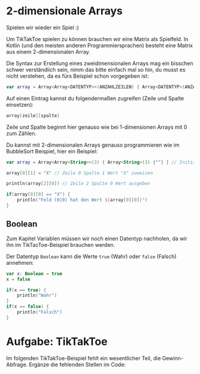 

# 2-dimensionale Arrays

Spielen wir wieder ein Spiel :)

Um TikTakToe spielen zu können brauchen wir eine Matrix als Spielfeld.
In Kotlin (und den meisten anderen Programmiersprachen) besteht eine Matrix aus einem 2-dimensionalen Array.

Die Syntax zur Erstellung eines zweidimensionalen Arrays mag ein bisschen schwer verständlich sein,
nimm das bitte einfach mal so hin, du musst es nicht verstehen, da es fürs Beispiel schon vorgegeben ist:

```kotlin
var array = Array<Array<DATENTYP>>(ANZAHLZEILEN) { Array<DATENTYP>(ANZAHLSPALTEN) {INITIALWERT} }
```

Auf einen Eintrag kannst du folgendermaßen zugreifen (Zeile und Spalte einsetzen):

```kotlin
array[zeile][spalte]
```

Zeile und Spalte beginnt hier genauso wie bei 1-dimensionen Arrays mit 0 zum Zählen.

Du kannst mit 2-dimensionalen Arrays genauso programmieren wie im BubbleSort Beispiel, hier ein Beispiel:

```kotlin
var array = Array<Array<String>>(3) { Array<String>(3) {""} } // Initialisierung einer 3x3 Matrix, gefüllt mit ""

array[0][1] = "X" // Zeile 0 Spalte 1 Wert "X" zuweisen

println(array[2][0]) // Zeile 2 Spalte 0 Wert ausgeben

if(array[0][0] == "X") {
    println("Feld (0|0) hat den Wert ${array[0][0]}")
}
```

## Boolean

Zum Kapitel Variablen müssen wir noch einen Datentyp nachholen, da wir ihn im TikTacToe-Beispiel brauchen werden.

Der Datentyp `Boolean` kann die Werte `true` (Wahr) oder `false` (Falsch) annehmen:

```kotlin
var x: Boolean = true
x = false

if(x == true) {
    println("Wahr")
}
if(x == false) {
    println("Falsch")
}
```

# Aufgabe: TikTakToe

Im folgenden TikTakToe-Beispiel fehlt ein wesentlicher Teil, die Gewinn-Abfrage.
Ergänze die fehlenden Stellen im Code:
